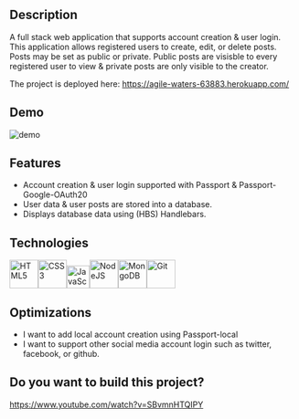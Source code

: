 ## Description
A full stack web application that supports account creation & user login. This application allows registered users to create, edit, or delete posts. Posts may be set as public or private. Public posts are visisble to every registered user to view & private posts are only visible to the creator.

The project is deployed here: https://agile-waters-63883.herokuapp.com/

## Demo
![demo](storybooksdemo.gif)

## Features
* Account creation & user login supported with Passport & Passport-Google-OAuth20
* User data & user posts are stored into a database.
* Displays database data using (HBS) Handlebars.

## Technologies
<img src="https://profilinator.rishav.dev/skills-assets/html5-original-wordmark.svg" alt="HTML5" height="50" /><img src="https://profilinator.rishav.dev/skills-assets/css3-original-wordmark.svg" alt="CSS3" height="50" /><img src="https://profilinator.rishav.dev/skills-assets/javascript-original.svg" alt="JavaScript" height="40" /><img src="https://profilinator.rishav.dev/skills-assets/nodejs-original-wordmark.svg" alt="NodeJS" height="50" /><img src="https://profilinator.rishav.dev/skills-assets/mongodb-original-wordmark.svg" alt="MongoDB" height="50" /><img src="https://profilinator.rishav.dev/skills-assets/git-scm-icon.svg" alt="Git" height="50" />

## Optimizations
* I want to add local account creation using Passport-local
* I want to support other social media account login such as twitter, facebook, or github.

## Do you want to build this project?
https://www.youtube.com/watch?v=SBvmnHTQIPY